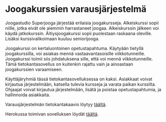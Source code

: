 # Joogakurssien varausjärjestelmä

Joogastudio Superjooga järjestää erilaisia joogakursseja. Alkeiskurssi sopii niille, jotka eivät ole aiemmin harrastaneet joogaa. Alkeiskurssin jälkeen voi käydä jatkokurssin. Äitiysjoogakurssi sopii puolestaan raskaana oleville. Lisäksi kurssivalikoimaan kuuluu seniorijooga.

Joogakurssi on kertaluontoinen opetustapahtuma. Käytyään tietyllä joogakurssilla, voi asiakas mennä vastaavantasoisille viikkotunneille. Joogakurssi toimii siis johdatuksena sille, että voi mennä viikkotunneille. Tämä tietokantasovellus on kuitenkin rajattu vain ja ainoastaan joogakurssien varaamiseen.

Käyttäjäryhmiä tässä tietokantasovelluksessa on kaksi. Asiakkaat voivat kirjautua järjestelmään, katsella tulevia kursseja ja varata paikan kurssilta. Ohjaajat voivat kirjautua järjestelmään, lisätä ja poistaa opetustapahtumia, ja hallinnoida asiakkaita. 


Varausjärjestelmän tietokantakaavio löytyy [täältä](https://github.com/tsalohei/joogakurssi/blob/master/documentation/tietokantakaavio1109.png).

Herokussa toimivan sovelluksen löydät [täältä](https://tsalohei-joogakurssi.herokuapp.com/).

